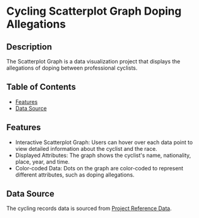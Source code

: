 # Cycling Scatterplot Graph Doping Allegations

## Description

The Scatterplot Graph is a data visualization project that displays the allegations of doping between professional cyclists.

## Table of Contents

- [Features](#features)
- [Data Source](#data-source)

## Features

- Interactive Scatterplot Graph: Users can hover over each data point to view detailed information about the cyclist and the race.
- Displayed Attributes: The graph shows the cyclist's name, nationality, place, year, and time.
- Color-coded Data: Dots on the graph are color-coded to represent different attributes, such as doping allegations.

## Data Source

The cycling records data is sourced from [Project Reference Data](https://raw.githubusercontent.com/freeCodeCamp/ProjectReferenceData/master/cyclist-data.json).
